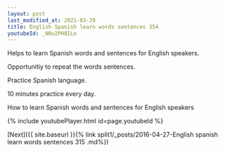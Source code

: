 ```yaml
---
layout: post
last_modified_at: 2021-03-29
title: English Spanish learn words sentences 354 
youtubeId: _N0u2PH8ILo
---
```

 
 
Helps to learn Spanish words and sentences for English speakers.

Opportunitiy to repeat the words sentences. 

Practice Spanish language. 
 
10 minutes practice every day. 
 
How to learn Spanish words and sentences for English speakers 
 
{% include youtubePlayer.html id=page.youtubeId %}
 
 
[Next]({{ site.baseurl }}{% link  split1/_posts/2016-04-27-English spanish learn words sentences 315 .md%})
 
